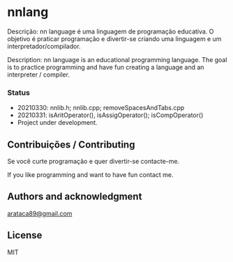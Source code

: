 # nnlang
Descrição: nn language é uma linguagem de programação educativa. O objetivo é praticar programação e divertir-se criando uma linguagem e um interpretador/compilador. 

Description: nn language is an educational programming language. The goal is to practice programming and have fun creating a language and an interpreter / compiler.

### Status
- 20210330: nnlib.h; nnlib.cpp; removeSpacesAndTabs.cpp
- 20210331: isAritOperator(), isAssigOperator(); isCompOperator()
- Project under development.


## Contribuições / Contributing
Se você curte programação e quer divertir-se contacte-me.<p>
If you like programming and want to have fun contact me.

## Authors and acknowledgment
arataca89@gmail.com

## License
MIT



